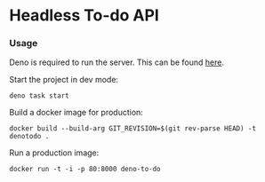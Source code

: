 # Headless To-do API

### Usage

Deno is required to run the server. This can be found [here](https://deno.land/manual@v1.25.1/getting_started/installation).

Start the project in dev mode:

```
deno task start
```

Build a docker image for production:

```
docker build --build-arg GIT_REVISION=$(git rev-parse HEAD) -t denotodo .
```
Run a production image:
```
docker run -t -i -p 80:8000 deno-to-do
```